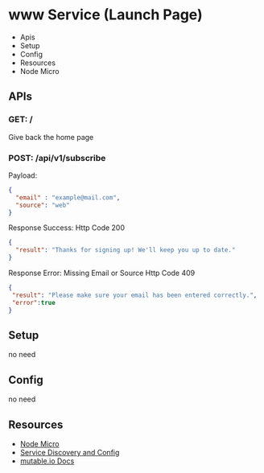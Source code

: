 www Service (Launch Page)
===

- Apis
- Setup
- Config
- Resources
- Node Micro


APIs
---
### GET: /

Give back the home page

### POST: /api/v1/subscribe

Payload:
```json
{
  "email" : "example@mail.com",
  "source": "web"
}
```

Response Success:
Http Code 200
```json
{
  "result": "Thanks for signing up! We'll keep you up to date."
}
```

Response Error:
Missing Email or Source
Http Code 409
```json
{
 "result": "Please make sure your email has been entered correctly.",
 "error":true
}
```

Setup
---
no need

Config
---
no need

Resources
---
- [Node Micro](https://github.com/mutable/node-micro)
- [Service Discovery and Config](https://github.com/mutable/app-launch-page)
- [mutable.io Docs](https://github.com/mutable/Docs)
